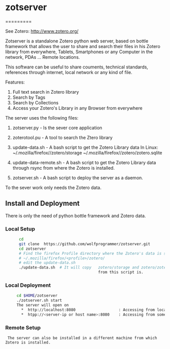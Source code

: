 # zotserver
=========

See Zotero:  http://www.zotero.org/

Zotserver is a standalone Zotero python web server, based on bottle framework that allows the user 
to share and search their files in his Zotero library from everywhere, Tablets, Smartphones or any Computer
in the network, PDAs ... Remote locations.

This software can be useful to share couments, technical standards, references through internet, local network
or any kind of file.

Features:
   1. Full text search in Zotero library
   2. Search by Tags
   3. Search by Collections
   4. Access your Zotero's Library in any Browser from everywhere
   

The server uses the following files:
  1. zotserver.py   -  Is the sever core application
  2. zoterotool.pu  -  A tool to search the Ztero library
  3. update-data.sh -  A bash script to get the Zotero Library data 
                       In Linux:  ~/.mozilla/firefox/<profile>/zotero/storage
                                  ~/.mozilla/firefox/<profile>/zotero/zotero.sqlite
    
  4. update-data-remote.sh - A bash script to get the Zotero Library data through rsync from where
                             the Zotero is installed.
  5. zotserver.sh   - A bash script to deploy the server as a daemon.
                             

To the sever work only needs the Zotero data.  


## Install and Deployment
There is only the need of python bottle framework and Zotero data.

### Local Setup

```  bash
      cd
      git clone  https://github.com/wolfprogrammer/zotserver.git
      cd zotserver
      # Find the firefox Profile directory where the Zotero's data is stored.
      # ~/.mozilla/firefox/<profile>/zotero/
      # edit the update-data.sh
      ./update-data.sh  # It will copy   zotero/storage and zotero/zotero.sqlite to the directory
                                         from this script is.
```
                                         
      
### Local Deployment

```  bash
     cd $HOME/zotserver
     ./zotserver.sh start
     The server will open on      
       *  http://localhost:8080                   : Accessing from local computer
       *  htpp://<server-ip or host name>:8080    : Accessing from somewhere
```                                  
     
### Remote Setup
     The server can also be installed in a different machine from which Zotero is installed.
     
     
     
